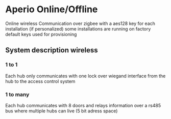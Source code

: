 # Aperio Online/Offline

Online wireless Communication over zigbee with a aes128 key for each installation (if personalized) some installations are running on factory default keys used for provisioning


## System description wireless
### 1 to 1
Each hub only communicates with one lock over wiegand interface from the hub to the access control system

### 1 to many
Each hub communicates with 8 doors and relays information over a rs485 bus where multiple hubs can live (5 bit adress space)
